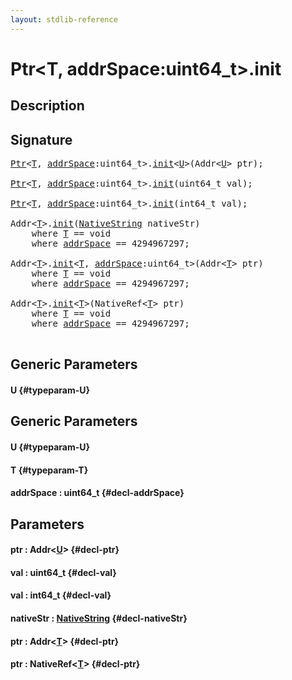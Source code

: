 ```yaml
---
layout: stdlib-reference
---
```


# Ptr\<T, addrSpace:uint64\_t\>\.init

## Description





## Signature 

<pre>
<a href="/stdlib-reference/types/Ptr/index" class="code_type">Ptr</a>&lt;<a href="/stdlib-reference/types/Ptr/index#typeparam-T" class="code_type">T</a>, <a href="/stdlib-reference/types/Ptr/index#typeparam-addrSpace" class="code_var">addrSpace</a>:uint64_t&gt;.<a href="/stdlib-reference/types/Ptr/init">init</a>&lt;<a href="/stdlib-reference/types/Ptr/init#typeparam-U" class="code_type">U</a>&gt;(Addr&lt;<a href="/stdlib-reference/types/Ptr/init#typeparam-U" class="code_type">U</a>&gt; <span class='code_param'>ptr</span>);

<a href="/stdlib-reference/types/Ptr/index" class="code_type">Ptr</a>&lt;<a href="/stdlib-reference/types/Ptr/index#typeparam-T" class="code_type">T</a>, <a href="/stdlib-reference/types/Ptr/index#typeparam-addrSpace" class="code_var">addrSpace</a>:uint64_t&gt;.<a href="/stdlib-reference/types/Ptr/init">init</a>(uint64_t <span class='code_param'>val</span>);

<a href="/stdlib-reference/types/Ptr/index" class="code_type">Ptr</a>&lt;<a href="/stdlib-reference/types/Ptr/index#typeparam-T" class="code_type">T</a>, <a href="/stdlib-reference/types/Ptr/index#typeparam-addrSpace" class="code_var">addrSpace</a>:uint64_t&gt;.<a href="/stdlib-reference/types/Ptr/init">init</a>(int64_t <span class='code_param'>val</span>);

Addr&lt;<a href="/stdlib-reference/types/Ptr/index#typeparam-T" class="code_type">T</a>&gt;.<a href="/stdlib-reference/types/Ptr/init">init</a>(<a href="/stdlib-reference/types/NativeString/index" class="code_type">NativeString</a> <span class='code_param'>nativeStr</span>)
    <span class='code_keyword'>where</span> <a href="/stdlib-reference/types/Ptr/index#typeparam-T" class="code_type">T</a> == void
    <span class='code_keyword'>where</span> <a href="/stdlib-reference/types/Ptr/index#typeparam-addrSpace" class="code_var">addrSpace</a> == 4294967297;

Addr&lt;<a href="/stdlib-reference/types/Ptr/index#typeparam-T" class="code_type">T</a>&gt;.<a href="/stdlib-reference/types/Ptr/init">init</a>&lt;<a href="/stdlib-reference/types/Ptr/index#typeparam-T" class="code_type">T</a>, <a href="/stdlib-reference/types/Ptr/index#typeparam-addrSpace" class="code_var">addrSpace</a>:uint64_t&gt;(Addr&lt;<a href="/stdlib-reference/types/Ptr/index#typeparam-T" class="code_type">T</a>&gt; <span class='code_param'>ptr</span>)
    <span class='code_keyword'>where</span> <a href="/stdlib-reference/types/Ptr/index#typeparam-T" class="code_type">T</a> == void
    <span class='code_keyword'>where</span> <a href="/stdlib-reference/types/Ptr/index#typeparam-addrSpace" class="code_var">addrSpace</a> == 4294967297;

Addr&lt;<a href="/stdlib-reference/types/Ptr/index#typeparam-T" class="code_type">T</a>&gt;.<a href="/stdlib-reference/types/Ptr/init">init</a>&lt;<a href="/stdlib-reference/types/Ptr/index#typeparam-T" class="code_type">T</a>&gt;(NativeRef&lt;<a href="/stdlib-reference/types/Ptr/index#typeparam-T" class="code_type">T</a>&gt; <span class='code_param'>ptr</span>)
    <span class='code_keyword'>where</span> <a href="/stdlib-reference/types/Ptr/index#typeparam-T" class="code_type">T</a> == void
    <span class='code_keyword'>where</span> <a href="/stdlib-reference/types/Ptr/index#typeparam-addrSpace" class="code_var">addrSpace</a> == 4294967297;

</pre>

## Generic Parameters

#### U {#typeparam-U}

## Generic Parameters

#### U {#typeparam-U}
#### T {#typeparam-T}
#### addrSpace  : uint64\_t {#decl-addrSpace}

## Parameters

#### ptr  : Addr\<[U](/stdlib-reference/types/Ptr/init#typeparam-U)\> {#decl-ptr}
#### val  : uint64\_t {#decl-val}
#### val  : int64\_t {#decl-val}
#### nativeStr  : [NativeString](/stdlib-reference/types/NativeString/index) {#decl-nativeStr}
#### ptr  : Addr\<[T](/stdlib-reference/types/Ptr/index#typeparam-T)\> {#decl-ptr}
#### ptr  : NativeRef\<[T](/stdlib-reference/types/Ptr/index#typeparam-T)\> {#decl-ptr}

